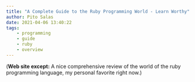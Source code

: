 ```yaml
---
title: "A Complete Guide to the Ruby Programming World - Learn Worthy"
author: Pito Salas
date: 2021-04-06 13:40:22
tags:
    - programming
    - guide
    - ruby
    - overview
---
```



(**Web site except:** A nice comprehensive review of the world of the ruby programming language, my personal favorite right now.) 
